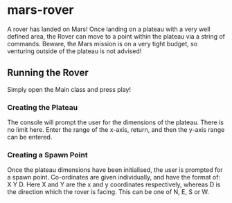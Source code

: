 # mars-rover
A rover has landed on Mars! Once landing on a plateau with a very well defined area, the Rover can move to a point within the plateau via a string of commands. Beware, the Mars mission is on a very tight budget, so venturing outside of the plateau is not advised!

## Running the Rover
Simply open the Main class and press play!

### Creating the Plateau
The console will prompt the user for the dimensions of the plateau. There is no limit here. Enter the range of the x-axis, return, and then the y-axis range can be entered.

### Creating a Spawn Point
Once the plateau dimensions have been initialised, the user is prompted for a spawn point. Co-ordinates are given individually, and have the format of: X Y D. 
Here X and Y are the x and y coordinates respectively, whereas D is the direction which the rover is facing. This can be one of N, E, S or W.

### 
